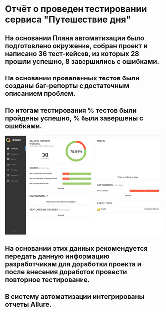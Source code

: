 # Отчёт о проведен тестировании сервиса "Путешествие дня"

## На основании Плана автоматизации было подготовлено окружение, собран проект и написано 36 тест-кейсов, из которых 28 прошли успешно, 8 завершились с ошибками. 
## На основании проваленных тестов были созданы баг-репорты с достаточным описанием проблем. 
## По итогам тестирования % тестов были пройдены успешно, % были завершены с ошибками.

![testSummary.png](testSummary.png)
## На основании этих данных рекомендуется передать данную информацию разработчикам для доработки проекта и после внесения доработок провести повторное тестирование. 
## В систему автоматизации интегрированы отчеты Allure. 


